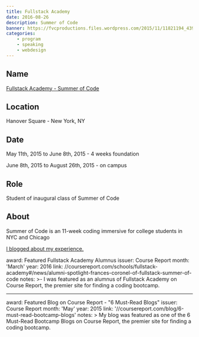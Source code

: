 ```yaml
---
title: Fullstack Academy
date: 2016-08-26
description: Summer of Code
banner: https://fvcproductions.files.wordpress.com/2015/11/11821194_439697182900579_299304949_n-1-e1457320708289.jpg
categories:
    - program
    - speaking
    - webdesign
---
```


## Name

[Fullstack Academy - Summer of Code](https://www.fullstackacademy.com/summer-of-code "Fullstack Academy")

## Location

Hanover Square - New York, NY

## Date

May 11th, 2015 to June 8th, 2015 - 4 weeks foundation

June 8th, 2015 to August 26th, 2015 - on campus

## Role

Student of inaugural class of Summer of Code

## About

Summer of Code is an 11-week coding immersive for college students in NYC and Chicago

[I blogged about my experience.](https://fvcproductions.com/blog/2015/08/30/fullstack-academy-reflections/)

award: Featured Fullstack Academy Alumnus
issuer: Course Report
month: 'March'
year: 2016
link: //coursereport.com/schools/fullstack-academy#/news/alumni-spotlight-frances-coronel-of-fullstack-summer-of-code
notes: >-
I was featured as an alumnus of Fullstack Academy on Course Report, the
premier site for finding a coding bootcamp.

---

<!-- ON OWN -->

award: Featured Blog on Course Report - "6 Must-Read Blogs"
issuer: Course Report
month: 'May'
year: 2015
link: '//coursereport.com/blog/6-must-read-bootcamp-blogs'
notes: >
My blog was featured as one of the 6 Must-Read Bootcamp Blogs on Course
Report, the premier site for finding a coding bootcamp.

